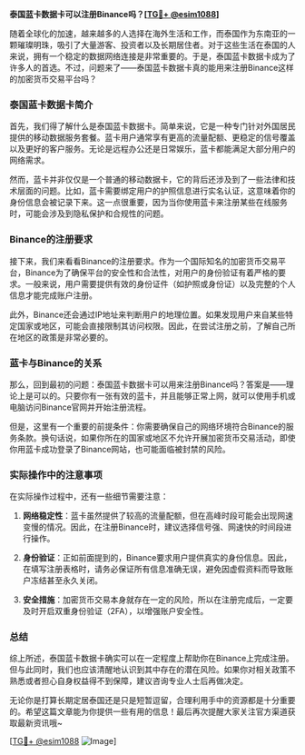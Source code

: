 **泰国蓝卡数据卡可以注册Binance吗？[[TG💪+ @esim1088](https://t.me/s/esim1088)]**

随着全球化的加速，越来越多的人选择在海外生活和工作，而泰国作为东南亚的一颗璀璨明珠，吸引了大量游客、投资者以及长期居住者。对于这些生活在泰国的人来说，拥有一个稳定的数据网络连接是非常重要的。于是，泰国蓝卡数据卡成为了许多人的首选。不过，问题来了——泰国蓝卡数据卡真的能用来注册Binance这样的加密货币交易平台吗？

### 泰国蓝卡数据卡简介

首先，我们得了解什么是泰国蓝卡数据卡。简单来说，它是一种专门针对外国居民提供的移动数据服务套餐。蓝卡用户通常享有更高的流量配额、更稳定的信号覆盖以及更好的客户服务。无论是远程办公还是日常娱乐，蓝卡都能满足大部分用户的网络需求。

然而，蓝卡并非仅仅是一个普通的移动数据卡，它的背后还涉及到了一些法律和技术层面的问题。比如，蓝卡需要绑定用户的护照信息进行实名认证，这意味着你的身份信息会被记录下来。这一点很重要，因为当你使用蓝卡来注册某些在线服务时，可能会涉及到隐私保护和合规性的问题。

### Binance的注册要求

接下来，我们来看看Binance的注册要求。作为一个国际知名的加密货币交易平台，Binance为了确保平台的安全性和合法性，对用户的身份验证有着严格的要求。一般来说，用户需要提供有效的身份证件（如护照或身份证）以及完整的个人信息才能完成账户注册。

此外，Binance还会通过IP地址来判断用户的地理位置。如果发现用户来自某些特定国家或地区，可能会直接限制其访问权限。因此，在尝试注册之前，了解自己所在地区的政策是非常必要的。

### 蓝卡与Binance的关系

那么，回到最初的问题：泰国蓝卡数据卡可以用来注册Binance吗？答案是——理论上是可以的。只要你有一张有效的蓝卡，并且能够正常上网，就可以使用手机或电脑访问Binance官网并开始注册流程。

但是，这里有一个重要的前提条件：你需要确保自己的网络环境符合Binance的服务条款。换句话说，如果你所在的国家或地区不允许开展加密货币交易活动，即使你用蓝卡成功登录了Binance网站，也可能面临被封禁的风险。

### 实际操作中的注意事项

在实际操作过程中，还有一些细节需要注意：

1. **网络稳定性**：蓝卡虽然提供了较高的流量配额，但在高峰时段可能会出现网速变慢的情况。因此，在注册Binance时，建议选择信号强、网速快的时间段进行操作。
   
2. **身份验证**：正如前面提到的，Binance要求用户提供真实的身份信息。因此，在填写注册表格时，请务必保证所有信息准确无误，避免因虚假资料而导致账户冻结甚至永久关闭。

3. **安全措施**：加密货币交易本身就存在一定的风险，所以在注册完成后，一定要及时开启双重身份验证（2FA），以增强账户安全性。

### 总结

综上所述，泰国蓝卡数据卡确实可以在一定程度上帮助你在Binance上完成注册。但与此同时，我们也应该清醒地认识到其中存在的潜在风险。如果你对相关政策不熟悉或者担心自身权益得不到保障，建议咨询专业人士后再做决定。

无论你是打算长期定居泰国还是只是短暂逗留，合理利用手中的资源都是十分重要的。希望这篇文章能为你提供一些有用的信息！最后再次提醒大家关注官方渠道获取最新资讯哦~

[[TG💪+ @esim1088](https://t.me/s/esim1088) ![Image](https://i.postimg.cc/4NQfJmqS/Snipaste-2025-05-13-00-14-12.png)]